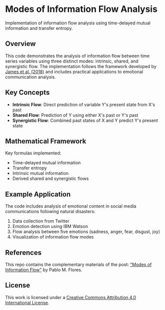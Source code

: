 # Modes of Information Flow Analysis

Implementation of information flow analysis using time-delayed mutual information and transfer entropy.

## Overview
This code demonstrates the analysis of information flow between time series variables using three distinct modes: intrinsic, shared, and synergistic flow. The implementation follows the framework developed by [James et al. (2018)](https://arxiv.org/abs/1808.06723) and includes practical applications to emotional communication analysis.

## Key Concepts
- **Intrinsic Flow**: Direct prediction of variable Y's present state from X's past
- **Shared Flow**: Prediction of Y using either X's past or Y's past
- **Synergistic Flow**: Combined past states of X and Y predict Y's present state

## Mathematical Framework
Key formulas implemented:
- Time-delayed mutual information
- Transfer entropy
- Intrinsic mutual information
- Derived shared and synergistic flows

## Example Application
The code includes analysis of emotional content in social media communications following natural disasters:
1. Data collection from Twitter
2. Emotion detection using IBM Watson
3. Flow analysis between five emotions (sadness, anger, fear, disgust, joy)
4. Visualization of information flow modes

## References
This repo contains the complementary materials of the post: ["Modes of Information Flow"](http://pablomflores.com/modes-of-information-flow) by Pablo M. Flores.

## License
This work is licensed under a [Creative Commons Attribution 4.0 International License][cc-by].

[cc-by]: http://creativecommons.org/licenses/by/4.0/
